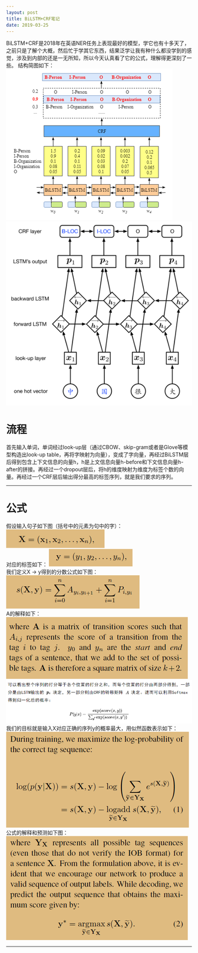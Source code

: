 ```yaml
---
layout: post
title: BiLSTM+CRF笔记
date: 2019-03-25
--- 
```

BiLSTM+CRF是2018年在英语NER任务上表现最好的模型，学它也有十多天了，之前只是了解个大概，然后忙于学其它东西，结果泛学让我有种什么都没学到的感觉，涉及到内部的还是一无所知，所以今天认真看了它的公式，理解得更深刻了一些。 
结构简图如下： 
![](/assets/images/1.png)  
![](/assets/images/2.png)  
# 流程
首先输入单词，单词经过look-up层（通过CBOW、skip-gram或者是Glove等模型构造出look-up table，再将字映射为向量），变成了字向量，再经过BiLSTM层后得到包含上下文信息的向量h，h是上文信息向量h-before和下文信息向量h-after的拼接。再经过一个dropout层后，将h的维度映射为维度为标签个数的向量。再经过一个CRF层后输出得分最高的标签序列，就是我们要求的序列。 
***
# 公式 
假设输入句子如下图（括号中的元素为句中的字）：
![](/assets/images/3.png)   
对应的标签如下：
![](/assets/images/4.png)  
我们定义X -> y得到的分数公式如下图：
![](/assets/images/5.png)   
A的解释如下： 
![](/assets/images/6.png)   
![](/assets/images/7.png)
我们的目标就是输入X对应正确的序列y的概率最大，用似然函数表示如下： 
![](/assets/images/8.png) 
公式的解释和预测如下图：
![](/assets/images/9.png) 

***




